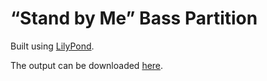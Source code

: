 # “Stand by Me” Bass Partition

Built using [LilyPond](https://lilypond.org/).

The output can be downloaded [here](https://jeandeaual.github.io/lilypond-bass-stand-by-me).

